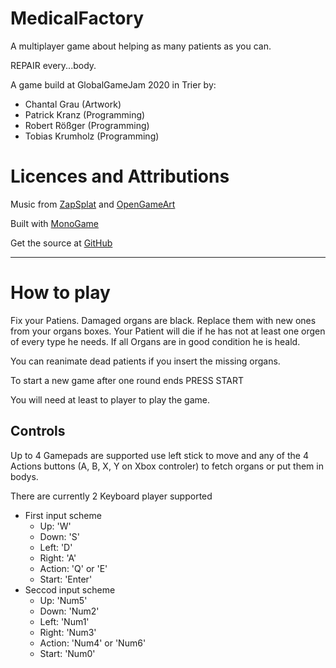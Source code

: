 # MedicalFactory

A multiplayer game about helping as many patients
as you can.

REPAIR every...body.

A game build at GlobalGameJam 2020 in Trier
by:

* Chantal Grau (Artwork)
* Patrick Kranz (Programming)
* Robert Rößger (Programming)
* Tobias Krumholz (Programming)

# Licences and Attributions

Music from [ZapSplat](https://www.zapsplat.com)
and [OpenGameArt](https://opengameart.org)

Built with [MonoGame](http://www.monogame.net/)

Get the source at
[GitHub](https://github.com/LokiMidgard/MedicalFactory)

---

# How to play

Fix your Patiens. Damaged organs are black. Replace them with new ones from your organs boxes.
Your Patient will die if he has not at least one orgen of every type he needs. If all Organs
are in good condition he is heald.

You can reanimate dead patients if you insert the missing organs.

To start a new game after one round ends PRESS START

You will need at least to player to play the game.

## Controls

Up to 4 Gamepads are supported use left stick to move and any of
the 4 Actions buttons (A, B, X, Y on Xbox controler) to fetch
organs or put them in bodys.

There are currently 2 Keyboard player supported

 * First input scheme
   - Up: 'W'
   - Down: 'S'
   - Left: 'D'
   - Right: 'A'
   - Action: 'Q' or 'E'
   - Start: 'Enter'
 * Seccod input scheme
   - Up: 'Num5'
   - Down: 'Num2'
   - Left: 'Num1'
   - Right: 'Num3'
   - Action: 'Num4' or 'Num6'
   - Start: 'Num0'
